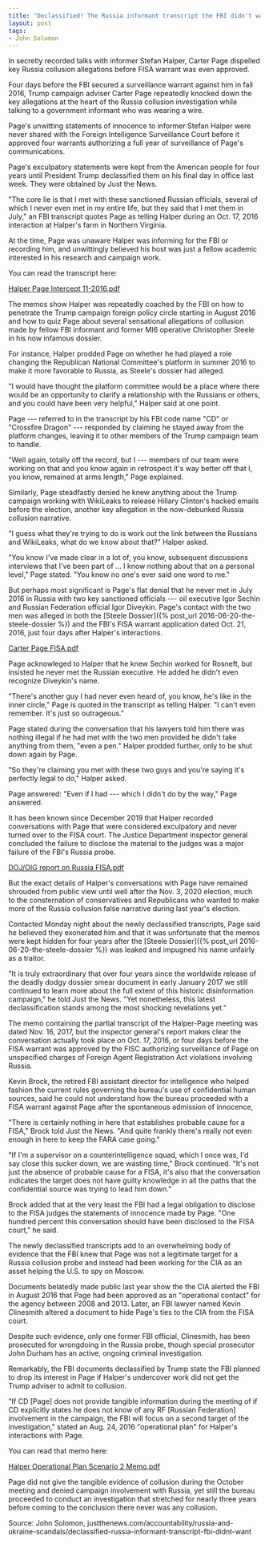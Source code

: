 ```yaml
---
title: "Declassified! The Russia informant transcript the FBI didn't want Americans to see"
layout: post
tags:
- John Solomon
---
```


In secretly recorded talks with informer Stefan Halper, Carter Page dispelled key Russia collusion allegations before FISA warrant was even approved.

Four days before the FBI secured a surveillance warrant against him in fall 2016, Trump campaign adviser Carter Page repeatedly knocked down the key allegations at the heart of the Russia collusion investigation while talking to a government informant who was wearing a wire.

Page's unwitting statements of innocence to informer Stefan Halper were never shared with the Foreign Intelligence Surveillance Court before it approved four warrants authorizing a full year of surveillance of Page's communications.

Page's exculpatory statements were kept from the American people for four years until President Trump declassified them on his final day in office last week. They were obtained by Just the News.

"The core lie is that I met with these sanctioned Russian officials, several of which I never even met in my entire life, but they said that I met them in July," an FBI transcript quotes Page as telling Halper during an Oct. 17, 2016 interaction at Halper's farm in Northern Virginia.

At the time, Page was unaware Halper was informing for the FBI or recording him, and unwittingly believed his host was just a fellow academic interested in his research and campaign work.

You can read the transcript here:

[Halper Page Intercept 11-2016.pdf](https://justthenews.com/sites/default/files/2021-01/HalperPageIntercept11-2016.pdf)

The memos show Halper was repeatedly coached by the FBI on how to penetrate the Trump campaign foreign policy circle starting in August 2016 and how to quiz Page about several sensational allegations of collusion made by fellow FBI informant and former MI6 operative Christopher Steele in his now infamous dossier.

For instance, Halper prodded Page on whether he had played a role changing the Republican National Committee's platform in summer 2016 to make it more favorable to Russia, as Steele's dossier had alleged.

"I would have thought the platform committee would be a place where there would be an opportunity to clarify a relationship with the Russians or others, and you could have been very helpful," Halper said at one point.

Page --- referred to in the transcript by his FBI code name "CD" or "Crossfire Dragon" --- responded by claiming he stayed away from the platform changes, leaving it to other members of the Trump campaign team to handle.

"Well again, totally off the record, but I --- members of our team were working on that and you know again in retrospect it's way better off that I, you know, remained at arms length," Page explained.

Similarly, Page steadfastly denied he knew anything about the Trump campaign working with WikiLeaks to release Hillary Clinton's hacked emails before the election, another key allegation in the now-debunked Russia collusion narrative.

"I guess what they're trying to do is work out the link between the Russians and WikiLeaks, what do we know about that?" Halper asked.

"You know I've made clear in a lot of, you know, subsequent discussions interviews that I've been part of ... I know nothing about that on a personal level," Page stated. "You know no one's ever said one word to me."

But perhaps most significant is Page's flat denial that he never met in July 2016 in Russia with two key sanctioned officials --- oil executive Igor Sechin and Russian Federation official Igor Diveykin. Page's contact with the two men was alleged in both the [Steele Dossier]({% post_url 2016-06-20-the-steele-dossier %}) and the FBI's FISA warrant application dated Oct. 21, 2016, just four days after Halper's interactions.

[Carter Page FISA.pdf](https://justthenews.com/sites/default/files/2020-12/CarterPageFISA.pdf)

Page acknowleged to Halper that he knew Sechin worked for Rosneft, but insisted he never met the Russian executive. He added he didn't even recognize Diveykin's name.

"There's another guy I had never even heard of, you know, he's like in the inner circle," Page is quoted in the transcript as telling Halper. "I can't even remember. It's just so outrageous."

Page stated during the conversation that his lawyers told him there was nothing illegal if he had met with the two men provided he didn't take anything from them, "even a pen." Halper prodded further, only to be shut down again by Page.

"So they're claiming you met with these two guys and you're saying it's perfectly legal to do," Halper asked.

Page answered: "Even if I had --- which I didn't do by the way," Page answered.

It has been known since December 2019 that Halper recorded conversations with Page that were considered exculpatory and never turned over to the FISA court. The Justice Department inspector general concluded the failure to disclose the material to the judges was a major failure of the FBI's Russia probe.

[DOJ/OIG report on Russia FISA.pdf](<https://justthenews.com/sites/default/files/2020-03/DOJOIG%20report%20on%20Russia%20FISA.pdf>)

But the exact details of Halper's conversations with Page have remained shrouded from public view until well after the Nov. 3, 2020 election, much to the consternation of conservatives and Republicans who wanted to make more of the Russia collusion false narrative during last year's election.

Contacted Monday night about the newly declassified transcripts, Page said he believed they exonerated him and that it was unfortunate that the memos were kept hidden for four years after the [Steele Dossier]({% post_url 2016-06-20-the-steele-dossier %}) was leaked and impugned his name unfairly as a traitor.

"It is truly extraordinary that over four years since the worldwide release of the deadly dodgy dossier smear document in early January 2017 we still continued to learn more about the full extent of this historic disinformation campaign," he told Just the News. "Yet nonetheless, this latest declassification stands among the most shocking revelations yet."

The memo containing the partial transcript of the Halper-Page meeting was dated Nov. 16, 2017, but the inspector general's report makes clear the conversation actually took place on Oct. 17, 2016, or four days before the FISA warrant was approved by the FISC authorizing surveillance of Page on unspecified charges of Foreign Agent Registration Act violations involving Russia.

Kevin Brock, the retired FBI assistant director for intelligence who helped fashion the current rules governing the bureau's use of confidential human sources, said he could not understand how the bureau proceeded with a FISA warrant against Page after the spontaneous admission of innocence,

"There is certainly nothing in here that establishes probable cause for a FISA," Brock told Just the News. "And quite frankly there's really not even enough in here to keep the FARA case going."

"If I'm a supervisor on a counterintelligence squad, which I once was, I'd say close this sucker down, we are wasting time," Brock continued. "It's not just the absence of probable cause for a FISA, it's also that the conversation indicates the target does not have guilty knowledge in all the paths that the confidential source was trying to lead him down."

Brock added that at the very least the FBI had a legal obligation to disclose to the FISA judges the statements of innocence made by Page. "One hundred percent this conversation should have been disclosed to the FISA court," he said.

The newly declassified transcripts add to an overwhelming body of evidence that the FBI knew that Page was not a legitimate target for a Russia collusion probe and instead had been working for the CIA as an asset helping the U.S. to spy on Moscow.

Documents belatedly made public last year show the the CIA alerted the FBI in August 2016 that Page had been approved as an "operational contact" for the agency between 2008 and 2013. Later, an FBI lawyer named Kevin Clinesmith altered a document to hide Page's ties to the CIA from the FISA court.

Despite such evidence, only one former FBI official, Clinesmith, has been prosecuted for wrongdoing in the Russia probe, though special prosecutor John Durham has an active, ongoing criminal investigation.

Remarkably, the FBI documents declassified by Trump state the FBI planned to drop its interest in Page if Halper's undercover work did not get the Trump adviser to admit to collusion.

"If CD [Page] does not provide tangible information during the meeting of if CD explicitly states he does not know of any RF [Russian Federation] involvement in the campaign, the FBI will focus on a second target of the investigation," stated an Aug. 24, 2016 "operational plan" for Halper's interactions with Page.

You can read that memo here:

[Halper Operational Plan Scenario 2 Memo.pdf](https://justthenews.com/sites/default/files/2021-01/HalperOperationalPlanScenario2Memo.pdf)

Page did not give the tangible evidence of collusion during the October meeting and denied campaign involvement with Russia, yet still the bureau proceeded to conduct an investigation that stretched for nearly three years before coming to the conclusion there never was any collusion.

Source: John Solomon, justthenews.com/accountability/russia-and-ukraine-scandals/declassified-russia-informant-transcript-fbi-didnt-want
